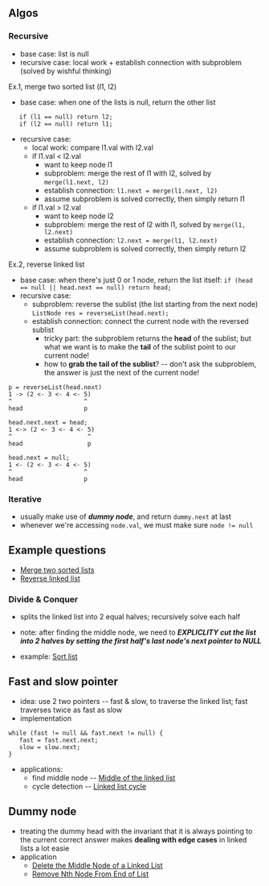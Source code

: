 ## Algos

### Recursive

- base case: list is null
- recursive case: local work + establish connection with subproblem (solved by wishful thinking)

Ex.1, merge two sorted list (l1, l2)
- base case: when one of the lists is null, return the other list
 ```
    if (l1 == null) return l2;
    if (l2 == null) return l1;
 ```
- recursive case: 
  - local work: compare l1.val with l2.val
  - if l1.val < l2.val
    - want to keep node l1
    - subproblem: merge the rest of l1 with l2, solved by ```merge(l1.next, l2)```
    - establish connection: ```l1.next = merge(l1.next, l2)```
    - assume subproblem is solved correctly, then simply return l1
  - if l1.val > l2.val
    - want to keep node l2
    - subproblem: merge the rest of l2 with l1, solved by ```merge(l1, l2.next)```
    - establish connection: ```l2.next = merge(l1, l2.next)```
    - assume subproblem is solved correctly, then simply return l2

Ex.2, reverse linked list
- base case: when there's just 0 or 1 node, return the list itself: ```if (head == null || head.next == null) return head;```
- recursive case: 
  - subproblem: reverse the sublist (the list starting from the next node) ```ListNode res = reverseList(head.next);```
  - establish connection: connect the current node with the reversed sublist
    - tricky part: the subproblem returns the **head** of the sublist; but what we want is to make the **tail** of the sublist point to our current node!
    - how to **grab the tail of the sublist**? -- don't ask the subproblem, the answer is just the next of the current node!
```
p = reverseList(head.next)                   
1 -> (2 <- 3 <- 4 <- 5)
^                    ^
head                 p

head.next.next = head;
1 <-> (2 <- 3 <- 4 <- 5)
^                     ^
head                  p

head.next = null;
1 <- (2 <- 3 <- 4 <- 5)
^                    ^
head                 p
```

### Iterative

- usually make use of ***dummy node***, and return ```dummy.next``` at last
- whenever we're accessing ```node.val```, we must make sure ```node != null```

## Example questions

- [Merge two sorted lists](https://github.com/Nature711/my-leetcode-notes/blob/master/0021-merge-two-sorted-lists/NOTES.md)
- [Reverse linked list](https://github.com/Nature711/my-leetcode-notes/blob/master/0206-reverse-linked-list/NOTES.md)

### Divide & Conquer

- splits the linked list into 2 equal halves; recursively solve each half
- note: after finding the middle node, we need to ***EXPLICLITY cut the list into 2 halves by setting the first half's last node's next pointer to NULL***

- example: [Sort list](https://github.com/Nature711/my-leetcode-notes/blob/master/0148-sort-list/NOTES.md)

## Fast and slow pointer 

- idea: use 2 two pointers -- fast & slow, to traverse the linked list; fast traverses twice as fast as slow
- implementation
```
while (fast != null && fast.next != null) {
   fast = fast.next.next;
   slow = slow.next;
}
```
- applications:
  - find middle node -- [Middle of the linked list](https://leetcode.com/problems/middle-of-the-linked-list/solution/)
  - cycle detection -- [Linked list cycle](https://github.com/Nature711/my-leetcode-notes/blob/master/Linked-list-cycle.md)

## Dummy node

- treating the dummy head with the invariant that it is always pointing to the current correct answer makes **dealing with edge cases** in linked lists a lot easie
- application
  - [Delete the Middle Node of a Linked List](https://leetcode.com/problems/delete-the-middle-node-of-a-linked-list/)
  - [Remove Nth Node From End of List](https://leetcode.com/problems/remove-nth-node-from-end-of-list/)
